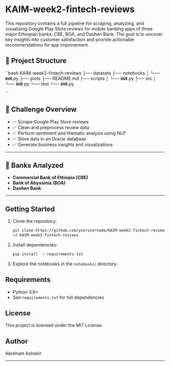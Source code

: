 # KAIM-week2-fintech-reviews

This repository contains a full pipeline for scraping, analyzing, and visualizing Google Play Store reviews for mobile banking apps of three major Ethiopian banks: CBE, BOA, and Dashen Bank. The goal is to uncover key insights into customer satisfaction and provide actionable recommendations for app improvement.

## 📁 Project Structure

``bash
KAIM-week2-fintech-reviews
├── datasets
├── notebooks
│   └── __init__.py
├── plots
├── README.md
├── scripts
│   └── __init__.py
├── src
│   └── __init__.py
└── test
    └── __init__.py

``

## 🚀 Challenge Overview

- ✅ Scrape Google Play Store reviews
- ✅ Clean and preprocess review data
- ✅ Perform sentiment and thematic analysis using NLP
- ✅ Store data in an Oracle database
- ✅ Generate business insights and visualizations

---

## 🏦 Banks Analyzed

- **Commercial Bank of Ethiopia (CBE)**
- **Bank of Abyssinia (BOA)**
- **Dashen Bank**

---

## Getting Started

1. Clone the repository:
    ```bash
    git clone https://github.com/yourusername/KAIM-week2-fintech-reviews.git
    cd KAIM-week2-fintech-reviews
    ```

2. Install dependencies:
    ```bash
    pip install -r requirements.txt
    ```

3. Explore the notebooks in the `notebooks/` directory.

## Requirements

- Python 3.8+
- See `requirements.txt` for full dependencies

## License

This project is licensed under the MIT License.

## Author

Abreham Ashebir

---






